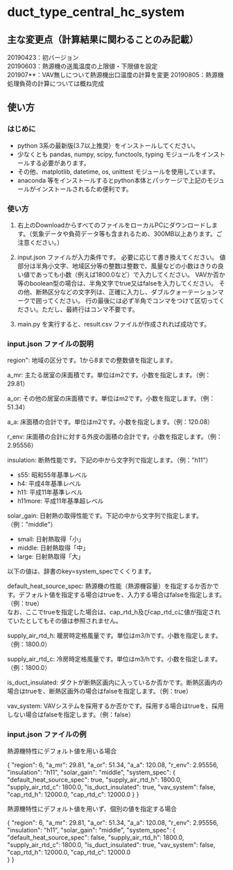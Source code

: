 # duct_type_central_hc_system

## 主な変更点（計算結果に関わることのみ記載）
20190423：初バージョン  
20190603：熱源機の送風温度の上限値・下限値を設定  
201907**：VAV無しについて熱源機出口温度の計算を変更
20190805：熱源機処理負荷の計算については概ね完成

## 使い方

### はじめに
- python 3系の最新版(3.7以上推奨）をインストールしてください。
- 少なくとも pandas, numpy, scipy, functools, typing モジュールをインストールする必要があります。
- その他、matplotlib, datetime, os, unittest モジュールを使用しています。
- anaconda 等をインストールするとpython本体とパッケージで上記のモジュールがインストールされるため便利です。

### 使い方

1. 右上のDownloadからすべてのファイルをローカルPCにダウンロードします。（気象データや負荷データ等も含まれるため、300MB以上あります。ご注意ください。）

2. input.json ファイルが入力条件です。
必要に応じて書き換えてください。
値部分は半角小文字、地域区分等の整数は整数で、風量などの小数はきりの良い値であっても小数（例えば1800.0など）で入力してください。
VAVか否か等のboolean型の場合は、半角文字でtrue又はfalseを入力してください。
その他、断熱区分などの文字列は、正確に入力し、ダブルクォーテーションマークで囲ってください。
行の最後には必ず半角でコンマをつけて区切ってください。ただし、最終行はコンマ不要です。

3. main.py を実行すると、result.csv ファイルが作成されれば成功です。

### input.json ファイルの説明
region": 地域の区分です。1から8までの整数値を指定します。

a_mr: 主たる居室の床面積です。単位はm2です。小数を指定します。（例：29.81）

a_or: その他の居室の床面積です。単位はm2です。小数を指定します。（例：51.34）

a_a: 床面積の合計です。単位はm2です。小数を指定します。（例：120.08）

r_env: 床面積の合計に対する外皮の面積の合計です。小数を指定します。（例：2.95556）

insulation: 断熱性能です。下記の中から文字列で指定します。（例："h11"）
- s55: 昭和55年基準レベル
- h4: 平成4年基準レベル
- h11: 平成11年基準レベル
- h11more: 平成11年基準超レベル

solar_gain: 日射熱の取得性能です。下記の中から文字列で指定します。（例："middle"）
- small: 日射熱取得「小」
- middle: 日射熱取得「中」
- large: 日射熱取得「大」

以下の値は、辞書のkey=system_specでくくります。

default_heat_source_spec: 熱源機の性能（熱源機容量）を指定するか否かです。デフォルト値を指定する場合はtrueを、入力する場合はfalseを指定します。（例：true）<br>
なお、ここでtrueを指定した場合は、cap_rtd_h及びcap_rtd_cに値が指定されていたとしてもその値は参照されません。

supply_air_rtd_h: 暖房時定格風量です。単位はm3/hです。小数を指定します。（例：1800.0）

supply_air_rtd_c: 冷房時定格風量です。単位はm3/hです。小数を指定します。（例：1800.0）

is_duct_insulated: ダクトが断熱区画内に入っているか否かです。断熱区画内の場合はtrueを、断熱区画外の場合はfalseを指定します。（例：true）

vav_system: VAVシステムを採用するか否かです。採用する場合はtrueを、採用しない場合はfalseを指定します。（例：false）

### input.json ファイルの例

熱源機特性にデフォルト値を用いる場合

{
    "region": 6,
    "a_mr": 29.81,
    "a_or": 51.34,
    "a_a": 120.08,
    "r_env": 2.95556,
    "insulation": "h11",
    "solar_gain": "middle",
    "system_spec": {
      "default_heat_source_spec": true,
      "supply_air_rtd_h": 1800.0,
      "supply_air_rtd_c": 1800.0,
      "is_duct_insulated": true,
      "vav_system": false,
      "cap_rtd_h": 12000.0,
      "cap_rtd_c": 12000.0
    }
}

熱源機特性にデフォルト値を用いず、個別の値を指定する場合

{
    "region": 6,
    "a_mr": 29.81,
    "a_or": 51.34,
    "a_a": 120.08,
    "r_env": 2.95556,
    "insulation": "h11",
    "solar_gain": "middle",
    "system_spec": {
      "default_heat_source_spec": false,
      "supply_air_rtd_h": 1800.0,
      "supply_air_rtd_c": 1800.0,
      "is_duct_insulated": true,
      "vav_system": false,
      "cap_rtd_h": 12000.0,
      "cap_rtd_c": 12000.0      
    }
}
